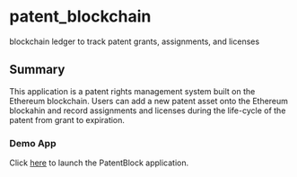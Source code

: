 # patent_blockchain
blockchain ledger to track patent grants, assignments, and licenses

## Summary

This application is a patent rights management system built on the Ethereum blockchain. Users can add a new patent asset onto the Ethereum blockahin and record assignments and licenses during the life-cycle of the patent from grant to expiration.

### Demo App

Click [here](patentRight_frontend/index.html) to launch the PatentBlock application.

